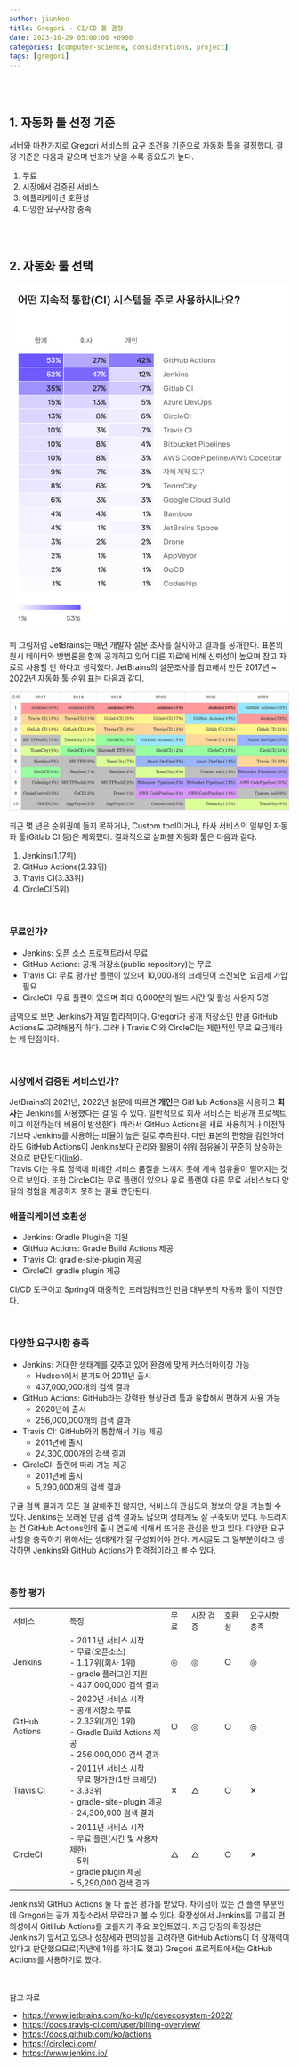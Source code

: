 ```yaml
---
author: jiunkoo
title: Gregori - CI/CD 툴 결정
date: 2023-10-29 05:00:00 +0900
categories: [computer-science, considerations, project]
tags: [gregori]
---
```


<br/>
<br/>

## 1. 자동화 툴 선정 기준

서버와 마찬가지로 Gregori 서비스의 요구 조건을 기준으로 자동화 툴을 결정했다. 결정 기준은 다음과 같으며 번호가 낮을 수록 중요도가 높다.<br/>

1. 무료
2. 시장에서 검증된 서비스
3. 애플리케이션 호환성
4. 다양한 요구사항 충족

<br/>
<br/>

## 2. 자동화 툴 선택

![png](/_assets/img/project/gregori/3-1.png)

위 그림처럼 JetBrains는 매년 개발자 설문 조사를 실시하고 결과를 공개한다. 표본의 원시 데이터와 방법론을 함께 공개하고 있어 다른 자료에 비해 신뢰성이 높으며 참고 자료로 사용할 만 하다고 생각했다. JetBrains의 설문조사를 참고해서 만든 2017년 ~ 2022년 자동화 툴 순위 표는 다음과 같다.<br/>

![png](/_assets/img/project/gregori/3-2.png)

최근 몇 년은 순위권에 들지 못하거나, Custom tool이거나, 타사 서비스의 일부인 자동화 툴(Gitlab CI 등)은 제외했다. 결과적으로 살펴볼 자동화 툴은 다음과 같다.<br/>

1. Jenkins(1.17위)
2. GitHub Actions(2.33위)
3. Travis CI(3.33위)
4. CircleCI(5위)

<br/>

### 무료인가?

* Jenkins: 오픈 소스 프로젝트라서 무료
* GitHub Actions: 공개 저장소(public repository)는 무료
* Travis CI: 무료 평가판 플랜이 있으며 10,000개의 크레딧이 소진되면 요금제 가입 필요
* CircleCI: 무료 플랜이 있으며 최대 6,000분의 빌드 시간 및 활성 사용자 5명

금액으로 보면 Jenkins가 제일 합리적이다. Gregori가 공개 저장소인 만큼 GitHub Actions도 고려해봄직 하다. 그러나 Travis CI와 CircleCI는 제한적인 무료 요금제라는 게 단점이다.<br/>

<br/>

### 시장에서 검증된 서비스인가?

JetBrains의 2021년, 2022년 설문에 따르면 **개인**은 GitHub Actions을 사용하고 **회사**는 Jenkins를 사용했다는 걸 알 수 있다. 일반적으로 회사 서비스는 비공개 프로젝트이고 이전하는데 비용이 발생한다. 따라서 GitHub Actions을 새로 사용하거나 이전하기보다 Jenkins를 사용하는 비율이 높은 걸로 추측된다. 다만 표본의 편향을 감안하더라도 GitHub Actions이 Jenkins보다 관리와 활용이 쉬워 점유율이 꾸준히 상승하는 것으로 판단된다([link](https://tech.kakaoenterprise.com/180)).<br/>
Travis CI는 유료 정책에 비례한 서비스 품질을 느끼지 못해 계속 점유율이 떨어지는 것으로 보인다. 또한 CircleCI는 무료 플랜이 있으나 유료 플랜이 다른 무료 서비스보다 양질의 경험을 제공하지 못하는 걸로 판단된다.<br/>

### 애플리케이션 호환성

* Jenkins: Gradle Plugin을 지원
* GitHub Actions: Gradle Build Actions 제공
* Travis CI: gradle-site-plugin 제공
* CircleCI: gradle plugin 제공

CI/CD 도구이고 Spring이 대중적인 프레임워크인 만큼 대부분의 자동화 툴이 지원한다.<br/>

<br/>

### 다양한 요구사항 충족

* Jenkins: 거대한 생태계를 갖추고 있어 환경에 맞게 커스터마이징 가능
    * Hudson에서 분기되어 2011년 출시
    * 437,000,000개의 검색 결과
* GitHub Actions: GitHub라는 강력한 형상관리 툴과 융합해서 편하게 사용 가능
    * 2020년에 출시
    * 256,000,000개의 검색 결과
* Travis CI: GitHub와의 통합해서 기능 제공
    * 2011년에 출시
    * 24,300,000개의 검색 결과
* CircleCI: 플랜에 따라 기능 제공
    * 2011년에 출시
    * 5,290,000개의 검색 결과

구글 검색 결과가 모든 걸 말해주진 않지만, 서비스의 관심도와 정보의 양을 가늠할 수 있다. Jenkins는 오래된 만큼 검색 결과도 많으며 생태계도 잘 구축되어 있다. 두드러지는 건 GitHub Actions인데 출시 연도에 비해서 뜨거운 관심을 받고 있다. 다양한 요구사항을 충족하기 위해서는 생태계가 잘 구성되어야 한다. 게시글도 그 일부분이라고 생각하면 Jenkins와 GitHub Actions가 합격점이라고 볼 수 있다.<br/>

<br/>

### 종합 평가

<div class="tb-plain">
    <table>
        <tbody>
            <tr>
                <td>서비스</td>
                <td>특징</td>
                <td>무료</td>
                <td>시장 검증</td>
                <td>호환성</td>
                <td>요구사항 충족</td>
            </tr>
            <tr>
                <td>Jenkins</td>
                <td>
                    - 2011년 서비스 시작<br/>
                    - 무료(오픈소스)<br/>
                    - 1.17위(회사 1위)<br/>
                    - gradle 플러그인 지원<br/>
                    - 437,000,000 검색 결과<br/>
                </td>
                <td>◎</td>
                <td>◎</td>
                <td>○</td>
                <td>◎</td>
            </tr>
            <tr>
                <td>GitHub Actions</td>
                <td>
                    - 2020년 서비스 시작<br/>
                    - 공개 저장소 무료<br/>
                    - 2.33위(개인 1위)<br/>
                    - Gradle Build Actions 제공<br/>
                    - 256,000,000 검색 결과<br/>
                </td>
                <td>○</td>
                <td>◎</td>
                <td>○</td>
                <td>◎</td>
            </tr>
            <tr>
                <td>Travis CI</td>
                <td>
                - 2011년 서비스 시작<br/>
                - 무료 평가판(1만 크레딧)<br/>
                - 3.33위<br/>
                - gradle-site-plugin 제공<br/>
                - 24,300,000 검색 결과<br/>
                </td>
                <td>✕</td>
                <td>△</td>
                <td>○</td>
                <td>✕</td>
            </tr>
            <tr>
                <td>CircleCI</td>
                <td>
                - 2011년 서비스 시작<br/>
                - 무료 플랜(시간 및 사용자 제한)<br/>
                - 5위<br/>
                - gradle plugin 제공<br/>
                - 5,290,000 검색 결과<br/>
                </td>
                <td>△</td>
                <td>△</td>
                <td>○</td>
                <td>✕</td>
            </tr>
        </tbody>
    </table>
</div>

Jenkins와 GitHub Actions 둘 다 높은 평가를 받았다. 차이점이 있는 건 플랜 부분인데 Gregori는 공개 저장소라서 무료라고 볼 수 있다. 확장성에서 Jenkins를 고를지 편의성에서 GitHub Actions를 고를지가 주요 포인트였다. 지금 당장의 확장성은 Jenkins가 앞서고 있으나 성장세와 편의성을 고려하면 GitHub Actions이 더 잠재력이 있다고 판단했으므로(작년에 1위를 하기도 했고) Gregori 프로젝트에서는 GitHub Actions를 사용하기로 했다.<br/>

<br/>
<br/>

<div class="adm-reference">
	<div class="adm-title-reference">참고 자료</div>
	<ul>
        <li><a href="https://www.jetbrains.com/ko-kr/lp/devecosystem-2022/">https://www.jetbrains.com/ko-kr/lp/devecosystem-2022/</a></li>
        <li><a href="https://docs.travis-ci.com/user/billing-overview/">https://docs.travis-ci.com/user/billing-overview/</a></li>
        <li><a href="https://docs.github.com/ko/actions">https://docs.github.com/ko/actions</a></li>
        <li><a href="https://circleci.com/">https://circleci.com/</a></li>
        <li><a href="https://www.jenkins.io/">https://www.jenkins.io/</a></li>
	</ul>
</div>
